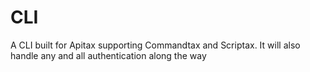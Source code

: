 # CLI
A CLI built for Apitax supporting Commandtax and Scriptax. It will also handle any and all authentication along the way
